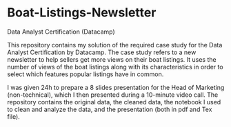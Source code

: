 # Boat-Listings-Newsletter
Data Analyst Certification (Datacamp)

This repository contains my solution of the required case study for the Data Analyst Certification by Datacamp. 
The case study refers to a new newsletter to help sellers get more views on their boat listings. It uses the number of views of the boat listings along with its characteristics in order to select which features popular listings have in common.

I was given 24h to prepare a 8 slides presentation for the Head of Marketing (non-technical), which I then presented during a 10-minute video call. 
The repository contains the original data, the cleaned data, the notebook I used to clean and analyze the data, and the presentation (both in pdf and Tex file).
